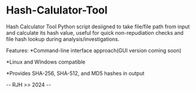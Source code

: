 # Hash-Calulator-Tool
Hash Calculator Tool  Python script desiigned to take file/file path from input and calculate its hash value, useful for quick non-repudiation checks and file hash lookup during analysis/investigations.

Features:
*Command-line interface approach(GUI version coming soon)

*Linux and WIndows compatible

*Provides SHA-256, SHA-512, and MD5 hashes in output

-- RJH >> 2024 --
